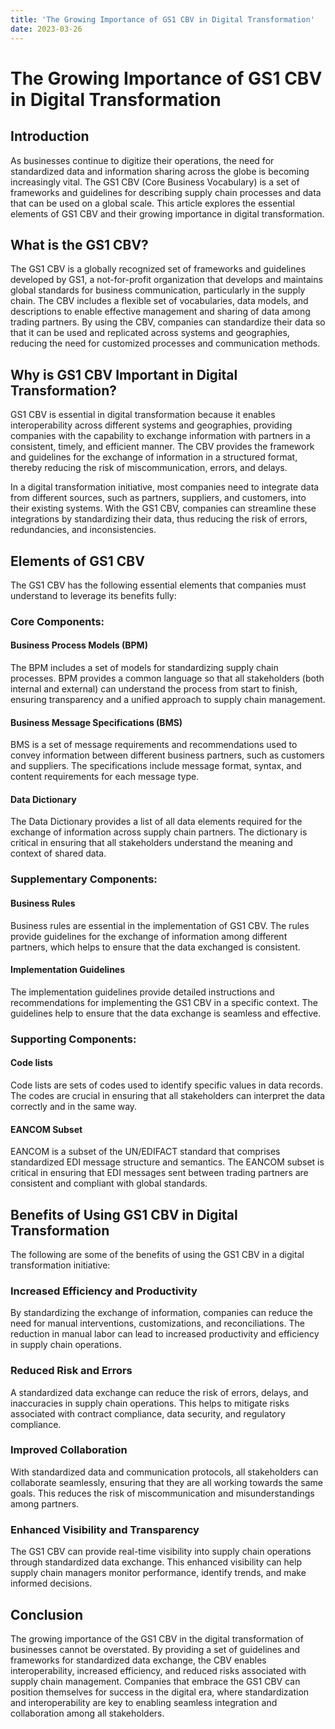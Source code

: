 ```yaml
---
title: 'The Growing Importance of GS1 CBV in Digital Transformation'
date: 2023-03-26
---
```


# The Growing Importance of GS1 CBV in Digital Transformation
## Introduction
As businesses continue to digitize their operations, the need for standardized data and information sharing across the globe is becoming increasingly vital. The GS1 CBV (Core Business Vocabulary) is a set of frameworks and guidelines for describing supply chain processes and data that can be used on a global scale. This article explores the essential elements of GS1 CBV and their growing importance in digital transformation.

## What is the GS1 CBV?
The GS1 CBV is a globally recognized set of frameworks and guidelines developed by GS1, a not-for-profit organization that develops and maintains global standards for business communication, particularly in the supply chain. The CBV includes a flexible set of vocabularies, data models, and descriptions to enable effective management and sharing of data among trading partners. By using the CBV, companies can standardize their data so that it can be used and replicated across systems and geographies, reducing the need for customized processes and communication methods.

## Why is GS1 CBV Important in Digital Transformation?
GS1 CBV is essential in digital transformation because it enables interoperability across different systems and geographies, providing companies with the capability to exchange information with partners in a consistent, timely, and efficient manner. The CBV provides the framework and guidelines for the exchange of information in a structured format, thereby reducing the risk of miscommunication, errors, and delays.

In a digital transformation initiative, most companies need to integrate data from different sources, such as partners, suppliers, and customers, into their existing systems. With the GS1 CBV, companies can streamline these integrations by standardizing their data, thus reducing the risk of errors, redundancies, and inconsistencies.

## Elements of GS1 CBV
The GS1 CBV has the following essential elements that companies must understand to leverage its benefits fully:
### Core Components:
#### Business Process Models (BPM)
The BPM includes a set of models for standardizing supply chain processes. BPM provides a common language so that all stakeholders (both internal and external) can understand the process from start to finish, ensuring transparency and a unified approach to supply chain management.

#### Business Message Specifications (BMS)
BMS is a set of message requirements and recommendations used to convey information between different business partners, such as customers and suppliers. The specifications include message format, syntax, and content requirements for each message type.

#### Data Dictionary
The Data Dictionary provides a list of all data elements required for the exchange of information across supply chain partners. The dictionary is critical in ensuring that all stakeholders understand the meaning and context of shared data.

### Supplementary Components:
#### Business Rules
Business rules are essential in the implementation of GS1 CBV. The rules provide guidelines for the exchange of information among different partners, which helps to ensure that the data exchanged is consistent.

#### Implementation Guidelines
The implementation guidelines provide detailed instructions and recommendations for implementing the GS1 CBV in a specific context. The guidelines help to ensure that the data exchange is seamless and effective.

### Supporting Components:
#### Code lists
Code lists are sets of codes used to identify specific values in data records. The codes are crucial in ensuring that all stakeholders can interpret the data correctly and in the same way.

#### EANCOM Subset
EANCOM is a subset of the UN/EDIFACT standard that comprises standardized EDI message structure and semantics. The EANCOM subset is critical in ensuring that EDI messages sent between trading partners are consistent and compliant with global standards.

## Benefits of Using GS1 CBV in Digital Transformation
The following are some of the benefits of using the GS1 CBV in a digital transformation initiative:
### Increased Efficiency and Productivity
By standardizing the exchange of information, companies can reduce the need for manual interventions, customizations, and reconciliations. The reduction in manual labor can lead to increased productivity and efficiency in supply chain operations.

### Reduced Risk and Errors
A standardized data exchange can reduce the risk of errors, delays, and inaccuracies in supply chain operations. This helps to mitigate risks associated with contract compliance, data security, and regulatory compliance.

### Improved Collaboration
With standardized data and communication protocols, all stakeholders can collaborate seamlessly, ensuring that they are all working towards the same goals. This reduces the risk of miscommunication and misunderstandings among partners.

### Enhanced Visibility and Transparency
The GS1 CBV can provide real-time visibility into supply chain operations through standardized data exchange. This enhanced visibility can help supply chain managers monitor performance, identify trends, and make informed decisions.

## Conclusion
The growing importance of the GS1 CBV in the digital transformation of businesses cannot be overstated. By providing a set of guidelines and frameworks for standardized data exchange, the CBV enables interoperability, increased efficiency, and reduced risks associated with supply chain management. Companies that embrace the GS1 CBV can position themselves for success in the digital era, where standardization and interoperability are key to enabling seamless integration and collaboration among all stakeholders.
